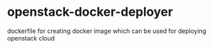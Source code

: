 # openstack-docker-deployer
dockerfile for creating docker image which can be used for deploying openstack cloud
